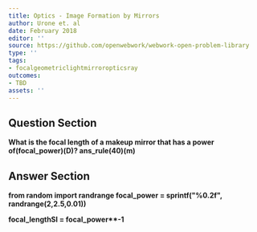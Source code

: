 ```yaml
---
title: Optics - Image Formation by Mirrors
author: Urone et. al
date: February 2018
editor: ''
source: https://github.com/openwebwork/webwork-open-problem-library
type: ''
tags:
- focalgeometriclightmirroropticsray
outcomes:
- TBD
assets: ''
---
```


## Question Section 

<b>
What is the focal length of a makeup mirror that has a power of(focal_power)(D)?
ans_rule(40)(m)



## Answer Section

from random import randrange
focal_power = sprintf("%0.2f", randrange(2,2.5,0.01))

focal_lengthSI = focal_power**-1